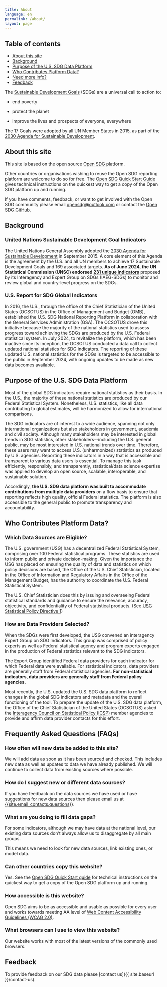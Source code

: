 ```yaml
---
title: About
language: en
permalink: /about/
layout: page
---
```

## Table of contents
- [About this site](#about-this-site)
- [Background](#background)
- [Purpose of the U.S. SDG Data Platform](#purpose-of-the-us-sdg-data-platform)
- [Who Contributes Platform Data?](#who-contributes-platform-data)
- [Need more info?](#frequently-asked-questions-faqs)
- [Feedback](#feedback)

The [Sustainable Development Goals](http://www.un.org/sustainabledevelopment/sustainable-development-goals/) (SDGs) are a universal call to action to:

  * end poverty
  
  * protect the planet
  
  * improve the lives and prospects of everyone, everywhere

The 17 Goals were adopted by all UN Member States in 2015, as part of the [2030 Agenda for Sustainable Development](https://sustainabledevelopment.un.org/post2015/transformingourworld).

## About this site

This site is based on the open source [Open SDG](https://open-sdg.org/) platform.
    
Other countries or organisations wishing to reuse the Open SDG reporting platform are welcome to do so for free. The [Open SDG Quick Start Guide](https://open-sdg.readthedocs.io/en/latest/quick-start/) gives technical instructions on the quickest way to get a copy of the Open SDG platform up and running.

If you have comments, feedback, or want to get involved with the Open SDG community please email <opensdg@outlook.com> or contact the [Open SDG GitHub](https://github.com/open-sdg/open-sdg).

## Background

### United Nations Sustainable Development Goal Indicators

The United Nations General Assembly adopted the [2030 Agenda for Sustainable Development](https://social.desa.un.org/2030agenda-sdgs) in September 2015. A core element of this Agenda is the agreement by the U.S. and all UN members to achieve 17 Sustainable Development Goals and 169 associated targets. **As of June 2024, the UN Statistical Commission (UNSC) endorsed [231 unique indicators](https://social.desa.un.org/2030agenda-sdgs)** proposed by its Interagency and Expert Group on SDGs (IAEG-SDGs) to monitor and review global and country-level progress on the SDGs.

### U.S. Report for SDG Global Indicators

In 2016, the U.S., through the office of the Chief Statistician of the United States (OCSOTUS) in the Office of Management and Budget (OMB), established the U.S. SDG National Reporting Platform in collaboration with the General Services Administration (GSA). The OCSOTUS drove this initiative because the majority of the national statistics used to assess progress toward achieving the SDGs are produced by the U.S. Federal statistical system. In July 2024, to revitalize the platform, which has been inactive since its inception, the OCSOTUS conducted a data call to collect updated national statistics for SDG indicators. The reporting of these updated U.S. national statistics for the SDGs is targeted to be accessible to the public in September 2024, with ongoing updates to be made as new data becomes available.

## Purpose of the U.S. SDG Data Platform

Most of the global SDG indicators require national statistics as their basis. In the U.S., the majority of these national statistics are produced by our Federal Statistical System.  Nonetheless, U.S. statistics, like all data contributing to global estimates, will be harmonized to allow for international comparisons.

The SDG indicators are of interest to a wide audience, spanning not only international organizations but also stakeholders in government, academia and civil society. Although many stakeholders may be interested in global trends in SDG statistics, other stakeholders--including the U.S. general public, may be most interested in U.S. national trends over time. Therefore, these users may want to access U.S. (unharmonized) statistics as produced by U.S. agencies. Reporting these indicators in a way that is accessible and transparent to various data users is essential. To manage this task efficiently, responsibly, and transparently, statistical/data science expertise was applied to develop an open source, scalable, interoperable, and sustainable solution. 

Accordingly, **the U.S. SDG data platform was built to accommodate contributions from multiple data providers** on a flow basis to ensure that reporting reflects high quality, official Federal statistics. The platform is also accessible to the general public to promote transparency and accountability.

## Who Contributes Platform Data?

### Which Data Sources are Eligible?

The U.S. government (USG) has a decentralized Federal Statistical System, comprising over 100 Federal statistical programs. These statistics are used to inform public and private decision-making. Given the importance the USG has placed on ensuring the quality of data and statistics on which policy decisions are based, the Office of the U.S. Chief Statistician, located in the Office of Information and Regulatory Affairs in the Office of the Management Budget, has the authority to coordinate the U.S. Federal Statistical System.

The U.S. Chief Statistician does this by issuing and overseeing Federal statistical standards and guidance to ensure the relevance, accuracy, objectivity, and confidentiality of Federal statistical products. (See [USG Statistical Policy Directive 1](https://www.statspolicy.gov/policies/))

### How are Data Providers Selected?

When the SDGs were first developed, the USG convened an interagency Expert Group on SDG Indicators. This group was comprised of policy experts as well as Federal statistical agency and program experts engaged in the production of Federal statistics relevant to the SDG indicators. 

The Expert Group identified Federal data providers for each indicator for which Federal data were available. For statistical indicators, data providers are generally staff from Federal statistical agencies. **For non-statistical indicators, data providers are generally staff from Federal policy agencies.**

Most recently, the U.S. updated the U.S. SDG data platform to reflect changes in the global SDG indicators and metadata and the overall functioning of the tool.  To prepare the update of the U.S. SDG data platform, the Office of the Chief Statistician of the United States (OCSOTUS) asked the [Interagency Council on Statistical Policy (ICSP)](https://www.statspolicy.gov/about/) member agencies to provide and affirm data provider contacts for this effort.

## Frequently Asked Questions (FAQs)

### How often will new data be added to this site?

We will add data as soon as it has been sourced and checked. This includes new data as well as updates to data we have already published. We will continue to collect data from existing sources where possible.

### How do I suggest new or different data sources?

If you have feedback on the data sources we have used or have suggestions for new data sources then please email us at <a href="mailto:{{site.email_contacts.questions}}">{{site.email_contacts.questions}}</a>.

### What are you doing to fill data gaps?

For some indicators, although we may have data at the national level, our existing data sources don’t always allow us to disaggregate by all main groups.

This means we need to look for new data sources, link existing ones, or model data.

### Can other countries copy this website?

Yes. See the [Open SDG Quick Start guide](https://open-sdg.readthedocs.io/en/latest/quick-start/) for technical instructions on the quickest way to get a copy of the Open SDG platform up and running.

### How accessible is this website?

Open SDG aims to be as accessible and usable as possible for every user and works towards meeting AA level of [Web Content Accessibility Guidelines (WCAG 2.0)](https://www.gov.uk/service-manual/helping-people-to-use-your-service/understanding-wcag-20).

### What browsers can I use to view this website?

Our website works with most of the latest versions of the commonly used browsers.

## Feedback

To provide feedback on our SDG data please [contact us]({{ site.baseurl }}/contact-us).
